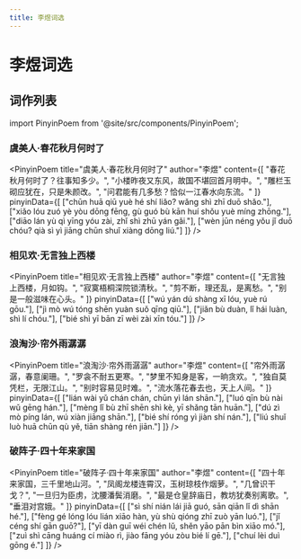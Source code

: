 ```yaml
---
title: 李煜词选
---
```


# 李煜词选

## 词作列表

import PinyinPoem from '@site/src/components/PinyinPoem';

<div className="poem-title-hidden">

### 虞美人·春花秋月何时了

</div>

<PinyinPoem 
  title="虞美人·春花秋月何时了" 
  author="李煜"
  content={[
    "春花秋月何时了？往事知多少。",
    "小楼昨夜又东风，故国不堪回首月明中。",
    "雕栏玉砌应犹在，只是朱颜改。",
    "问君能有几多愁？恰似一江春水向东流。"
  ]}
  pinyinData={[
    ["chūn huā qiū yuè hé shí liǎo? wǎng shì zhī duō shǎo."],
    ["xiǎo lóu zuó yè yòu dōng fēng, gù guó bù kān huí shǒu yuè míng zhōng."],
    ["diāo lán yù qì yīng yóu zài, zhǐ shì zhū yán gǎi."],
    ["wèn jūn néng yǒu jǐ duō chóu? qià sì yì jiāng chūn shuǐ xiàng dōng liú."]
  ]}
/>

<div className="poem-title-hidden">

### 相见欢·无言独上西楼

</div>

<PinyinPoem 
  title="相见欢·无言独上西楼" 
  author="李煜"
  content={[
    "无言独上西楼，月如钩。",
    "寂寞梧桐深院锁清秋。",
    "剪不断，理还乱，是离愁。",
    "别是一般滋味在心头。"
  ]}
  pinyinData={[
    ["wú yán dú shàng xī lóu, yuè rú gōu."],
    ["jì mò wú tóng shēn yuàn suǒ qīng qiū."],
    ["jiǎn bù duàn, lǐ hái luàn, shì lí chóu."],
    ["bié shì yī bān zī wèi zài xīn tóu."]
  ]}
/>

<div className="poem-title-hidden">

### 浪淘沙·帘外雨潺潺

</div>

<PinyinPoem 
  title="浪淘沙·帘外雨潺潺" 
  author="李煜"
  content={[
    "帘外雨潺潺，春意阑珊。",
    "罗衾不耐五更寒。",
    "梦里不知身是客，一晌贪欢。",
    "独自莫凭栏，无限江山。",
    "别时容易见时难。",
    "流水落花春去也，天上人间。"
  ]}
  pinyinData={[
    ["lián wài yǔ chán chán, chūn yì lán shān."],
    ["luó qīn bù nài wǔ gēng hán."],
    ["mèng lǐ bù zhī shēn shì kè, yī shǎng tān huān."],
    ["dú zì mò píng lán, wú xiàn jiāng shān."],
    ["bié shí róng yì jiàn shí nán."],
    ["liú shuǐ luò huā chūn qù yě, tiān shàng rén jiān."]
  ]}
/>

<div className="poem-title-hidden">

### 破阵子·四十年来家国

</div>

<PinyinPoem 
  title="破阵子·四十年来家国" 
  author="李煜"
  content={[
    "四十年来家国，三千里地山河。",
    "凤阁龙楼连霄汉，玉树琼枝作烟萝。",
    "几曾识干戈？",
    "一旦归为臣虏，沈腰潘鬓消磨。",
    "最是仓皇辞庙日，教坊犹奏别离歌。",
    "垂泪对宫娥。"
  ]}
  pinyinData={[
    ["sì shí nián lái jiā guó, sān qiān lǐ dì shān hé."],
    ["fèng gé lóng lóu lián xiāo hàn, yù shù qióng zhī zuò yān luó."],
    ["jǐ céng shí gān guō?"],
    ["yī dàn guī wéi chén lǔ, shěn yāo pān bìn xiāo mó."],
    ["zuì shì cāng huáng cí miào rì, jiào fāng yóu zòu bié lí gē."],
    ["chuí lèi duì gōng é."]
  ]}
/> 